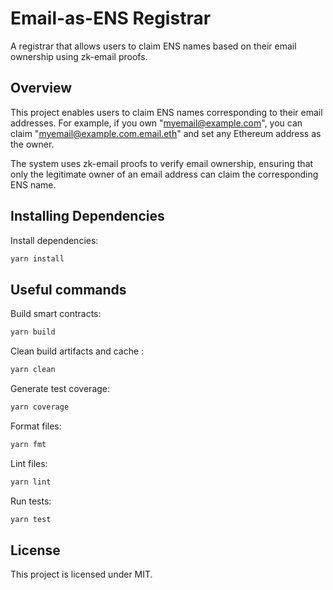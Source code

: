 # Email-as-ENS Registrar

A registrar that allows users to claim ENS names based on their email ownership using zk-email proofs.

## Overview

This project enables users to claim ENS names corresponding to their email addresses. For example, if you own "myemail@example.com", you can claim "myemail@example.com.email.eth" and set any Ethereum address as the owner.

The system uses zk-email proofs to verify email ownership, ensuring that only the legitimate owner of an email address can claim the corresponding ENS name.

## Installing Dependencies

Install dependencies:

```bash
yarn install
```

## Useful commands

Build smart contracts:

```bash
yarn build
```

Clean build artifacts and cache :

```bash
yarn clean
```

Generate test coverage:

```bash
yarn coverage
```

Format files:

```bash
yarn fmt
```

Lint files:

```bash
yarn lint
```

Run tests:

```bash
yarn test
```

## License

This project is licensed under MIT.
